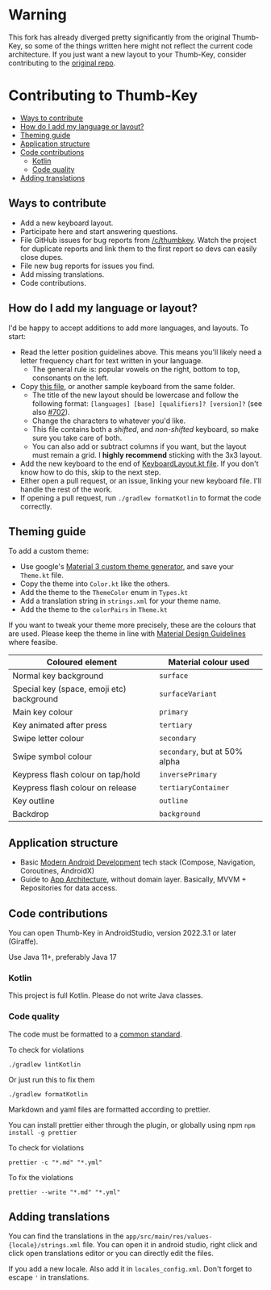 # Warning

This fork has already diverged pretty significantly from the original Thumb-Key, so some of the things written here might not reflect the current code architecture. If you just want a new layout to your Thumb-Key, consider contributing to the [original repo](https://github.com/dessalines/thumb-key).

# Contributing to Thumb-Key

<!-- prettier-ignore-start -->
<!-- toc -->

- [Ways to contribute](#ways-to-contribute)
- [How do I add my language or layout?](#how-do-i-add-my-language-or-layout)
- [Theming guide](#theming-guide)
- [Application structure](#application-structure)
- [Code contributions](#code-contributions)
  * [Kotlin](#kotlin)
  * [Code quality](#code-quality)
- [Adding translations](#adding-translations)

<!-- tocstop -->
<!-- prettier-ignore-end -->

## Ways to contribute

- Add a new keyboard layout.
- Participate here and start answering questions.
- File GitHub issues for bug reports from [/c/thumbkey](https://lemmy.ml/c/thumbkey). Watch the project for duplicate reports and link them to the first report so devs can easily close dupes.
- File new bug reports for issues you find.
- Add missing translations.
- Code contributions.

## How do I add my language or layout?

I'd be happy to accept additions to add more languages, and layouts. To start:

- Read the letter position guidelines above. This means you'll likely need a letter frequency chart for text written in your language.
  - The general rule is: popular vowels on the right, bottom to top, consonants on the left.
- Copy [this file](https://github.com/dessalines/thumb-key/blob/main/app/src/main/java/com/dessalines/thumbkey/keyboards/ENThumbKey.kt), or another sample keyboard from the same folder.
  - The title of the new layout should be lowercase and follow the following format: `[languages] [base] [qualifiers]? [version]?` (see also [#702](https://github.com/dessalines/thumb-key/issues/702)).
  - Change the characters to whatever you'd like.
  - This file contains both a _shifted_, and _non-shifted_ keyboard, so make sure you take care of both.
  - You can also add or subtract columns if you want, but the layout must remain a grid. I **highly recommend** sticking with the 3x3 layout.
- Add the new keyboard to the end of [KeyboardLayout.kt file](https://github.com/dessalines/thumb-key/blob/main/app/src/main/java/com/dessalines/thumbkey/utils/KeyboardLayout.kt). If you don't know how to do this, skip to the next step.
- Either open a pull request, or an issue, linking your new keyboard file. I'll handle the rest of the work.
- If opening a pull request, run `./gradlew formatKotlin` to format the code correctly.

## Theming guide

To add a custom theme:

- Use google's [Material 3 custom theme generator](https://m3.material.io/theme-builder#/custom), and save your `Theme.kt` file.
- Copy the theme into `Color.kt` like the others.
- Add the theme to the `ThemeColor` enum in `Types.kt`
- Add a translation string in `strings.xml` for your theme name.
- Add the theme to the `colorPairs` in `Theme.kt`

If you want to tweak your theme more precisely, these are the colours
that are used. Please keep the theme in line with [Material Design
Guidelines](https://m3.material.io/styles/color/system/overview)
where feasibe.

| Coloured element                          | Material colour used          |
| ----------------------------------------- | ----------------------------- |
| Normal key background                     | `surface`                     |
| Special key (space, emoji etc) background | `surfaceVariant`              |
| Main key colour                           | `primary`                     |
| Key animated after press                  | `tertiary`                    |
| Swipe letter colour                       | `secondary`                   |
| Swipe symbol colour                       | `secondary`, but at 50% alpha |
| Keypress flash colour on tap/hold         | `inversePrimary`              |
| Keypress flash colour on release          | `tertiaryContainer`           |
| Key outline                               | `outline`                     |
| Backdrop                                  | `background`                  |

## Application structure

- Basic [Modern Android Development](https://developer.android.com/series/mad-skills) tech stack (Compose, Navigation, Coroutines, AndroidX)
- Guide to [App Architecture](https://developer.android.com/topic/architecture), without domain layer. Basically, MVVM + Repositories for data access.

## Code contributions

You can open Thumb-Key in AndroidStudio, version 2022.3.1 or later (Giraffe).

Use Java 11+, preferably Java 17

### Kotlin

This project is full Kotlin. Please do not write Java classes.

### Code quality

The code must be formatted to a [common standard](https://pinterest.github.io/ktlint/0.49.1/rules/standard/).

To check for violations

```shell
./gradlew lintKotlin
```

Or just run this to fix them

```shell
./gradlew formatKotlin
```

Markdown and yaml files are formatted according to prettier.

You can install prettier either through the plugin, or globally using npm `npm install -g prettier`

To check for violations

```shell
prettier -c "*.md" "*.yml"
```

To fix the violations

```shell
prettier --write "*.md" "*.yml"
```

## Adding translations

You can find the translations in the `app/src/main/res/values-{locale}/strings.xml` file.
You can open it in android studio, right click and click open translations editor or you can
directly edit the files.

If you add a new locale. Also add it in `locales_config.xml`. Don't forget to escape `'` in translations.

